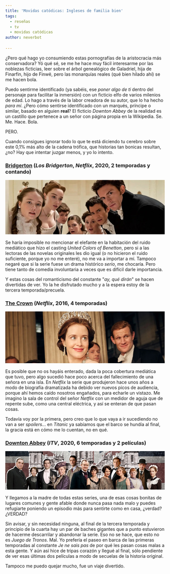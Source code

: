 ```yaml
---
title: 'Movidas catódicas: Ingleses de familia bien'
tags:
  - reseñas
  - tv
  - movidas catódicas  
author: neverbot

---
```


¿Pero qué hago yo consumiendo estas pornografías de la aristocracia más conservadora? Yó qué sé, se me he hace muy fácil interesarme por las noblezas ficticias, leer sobre el árbol genealógico de Galadriel, hija de Finarfin, hijo de Finwë, pero las monarquías reales (qué bien hilado ahí) se me hacen bola.

Puedo sentirme identificado (ya sabéis, ese *poner algo de ti* dentro del personaje para facilitar la inmersión) con un ficticio elfo de varios milenios de edad. Lo hago a través de la labor creadora de su autor, que lo ha hecho *para mí*. ¿Pero cómo sentirse identificado con un marqués, príncipe o similar, basado en alguien **real**? El ficticio *Downton Abbey* de la realidad es un castillo que pertenece a un señor con página propia en la Wikipedia. Se. Me. Hace. Bola.

PERO.

Cuando consigues ignorar todo lo que te está diciendo tu cerebro sobre este 0,1% más alto de la cadena trófica, que historias tan bonicas resultan, ¿no? Hay que intentar juzgar menos, y yo lo intento.

### [Bridgerton](https://www.themoviedb.org/tv/91239-bridgerton) (*Los Bridgerton*, *Netflix*, 2020, 2 temporadas y contando)

![Screenshot 2022-09-27 at 19.22.52](./movidas-catodicas-ingleses-de-familia-bien/19.22.52.jpg)

Se haría imposible no mencionar el elefante en la habitación del ruido mediático que hizo el casting *United Colors of Benetton*, pero si a las lectoras de las novelas originales les dio igual (o no hicieron el ruido suficiente, porque yo no me enteré), no me va a importar a mí. Tampoco negaré que si la serie fuese un drama histórico *serio*, me chocaría. Pero tiene tanto de comedia involuntaria a veces que es difícil darle importancia.

Y estas cosas del romanticismo del constante "*ay, qué dirán*" se hacen divertidas de ver. Yo la he disfrutado mucho y a la espera estoy de la tercera temporada/precuela.

### [The Crown](https://www.themoviedb.org/tv/65494-the-crown) (*Netflix*, 2016, 4 temporadas)

![Screenshot 2022-09-27 at 19.25.50](./movidas-catodicas-ingleses-de-familia-bien/19.25.50.jpg)

Es posible que no os hayáis enterado, dada la poca cobertura mediática que tuvo, pero algo sucedió hace poco acerca del fallecimiento de una señora en una isla. En *Netflix* la serie que produjeron hace unos años a modo de biografía dramatizada ha debido ver nuevos picos de audiencia, porque ahí hemos caído nosotros engañados, para echarle un vistazo. Me imagino la sala de control del señor *Netflix* con un medidor de aguja que de repente sube, como una central eléctrica, y así se enteran de que pasan cosas.

Todavía voy por la primera, pero creo que lo que vaya a ir sucediendo no van a ser *spoilers*... en *Titanic* ya sabíamos que el barco se hundía al final, la gracia está en cómo me lo cuentan, no en qué.

### [Downton Abbey](https://www.themoviedb.org/tv/33907-downton-abbey) (*ITV*, 2020, 6 temporadas y 2 películas)

![Screenshot 2022-09-27 at 19.27.01](./movidas-catodicas-ingleses-de-familia-bien/19.27.01.jpg)

Y llegamos a la madre de todas estas series, una de esas cosas bonitas de lugares comunes y gente afable donde nunca pasa nada malo y puedes refugiarte poniendo un episodio más para sentirte como en casa, ¿verdad? ¿VERDAD?

Sin avisar, y sin necesidad ninguna, al final de la tercera temporada y principio de la cuarta hay un par de baches gigantes que a punto estuvieron de hacerme descarrilar y abandonar la serie. Eso no se hace, que esto no es *Juego de Tronos*. Mal. Yo prefería el paseo en barca de las primeras temporadas al constante *Je ne sais pas* de por qué les pasan cosas malas a esta gente. Y aún así hice de tripas corazón y llegué al final, sólo pendiente de ver esas últimas dos películas a modo de secuelas de la historia original.

Tampoco me puedo quejar mucho, fue un viaje divertido.
